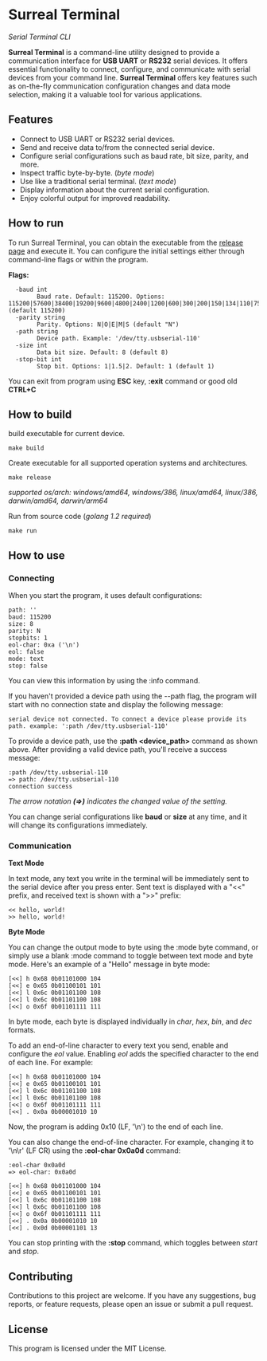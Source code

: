 # Surreal Terminal
*Serial Terminal CLI*

**Surreal Terminal** is a command-line utility designed to provide a communication interface for **USB UART** or **RS232** serial devices. It offers essential functionality to connect, configure, and communicate with serial devices from your command line. **Surreal Terminal** offers key features such as on-the-fly communication configuration changes and data mode selection, making it a valuable tool for various applications.

## Features
- Connect to USB UART or RS232 serial devices.
- Send and receive data to/from the connected serial device.
- Configure serial configurations such as baud rate, bit size, parity, and more.
- Inspect traffic byte-by-byte. (*byte mode*)
- Use like a traditional serial terminal. (*text mode*)
- Display information about the current serial configuration.
- Enjoy colorful output for improved readability.

## How to run

To run Surreal Terminal, you can obtain the executable from the [release page](https://github.com/ecoshub/surreal/releases) and execute it. You can configure the initial settings either through command-line flags or within the program.

**Flags:**

```
  -baud int
        Baud rate. Default: 115200. Options: 115200|57600|38400|19200|9600|4800|2400|1200|600|300|200|150|134|110|75|50 (default 115200)
  -parity string
        Parity. Options: N|O|E|M|S (default "N")
  -path string
        Device path. Example: '/dev/tty.usbserial-110'
  -size int
        Data bit size. Default: 8 (default 8)
  -stop-bit int
        Stop bit. Options: 1|1.5|2. Default: 1 (default 1)
```

You can exit from program using **ESC** key, **:exit** command or good old **CTRL+C**

## How to build

build executable for current device.

    make build


Create executable for all supported operation systems and architectures. 

    make release

*supported os/arch: windows/amd64, windows/386, linux/amd64, linux/386, darwin/amd64, darwin/arm64*

Run from source code (*golang 1.2 required*)

    make run


## How to use

### Connecting

When you start the program, it uses default configurations:

    path: ''
    baud: 115200
    size: 8
    parity: N
    stopbits: 1
    eol-char: 0xa ('\n')
    eol: false
    mode: text
    stop: false

You can view this information by using the :info command.

If you haven't provided a device path using the --path flag, the program will start with no connection state and display the following message:

    serial device not connected. To connect a device please provide its path. example: ':path /dev/tty.usbserial-110'

To provide a device path, use the **:path <device_path>** command as shown above. After providing a valid device path, you'll receive a success message:

    :path /dev/tty.usbserial-110
    => path: /dev/tty.usbserial-110
    connection success

*The arrow notation **(=>)** indicates the changed value of the setting.*

You can change serial configurations like **baud** or **size** at any time, and it will change its configurations immediately.

### Communication

**Text Mode**

In text mode, any text you write in the terminal will be immediately sent to the serial device after you press enter. Sent text is displayed with a "<<" prefix, and received text is shown with a ">>" prefix:

    << hello, world!
    >> hello, world!

**Byte Mode**

You can change the output mode to byte using the :mode byte command, or simply use a blank :mode command to toggle between text mode and byte mode. Here's an example of a "Hello" message in byte mode:

    [<<] h 0x68 0b01101000 104
    [<<] e 0x65 0b01100101 101
    [<<] l 0x6c 0b01101100 108
    [<<] l 0x6c 0b01101100 108
    [<<] o 0x6f 0b01101111 111

In byte mode, each byte is displayed individually in *char*, *hex*, *bin*, and *dec* formats.

To add an end-of-line character to every text you send, enable and configure the *eol* value. Enabling *eol* adds the specified character to the end of each line. For example:

    [<<] h 0x68 0b01101000 104
    [<<] e 0x65 0b01100101 101
    [<<] l 0x6c 0b01101100 108
    [<<] l 0x6c 0b01101100 108
    [<<] o 0x6f 0b01101111 111
    [<<] . 0x0a 0b00001010 10

Now, the program is adding 0x10 (LF, '\n') to the end of each line.

You can also change the end-of-line character. For example, changing it to '\n\r' (LF CR) using the **:eol-char 0x0a0d** command:

    :eol-char 0x0a0d
    => eol-char: 0x0a0d

    [<<] h 0x68 0b01101000 104
    [<<] e 0x65 0b01100101 101
    [<<] l 0x6c 0b01101100 108
    [<<] l 0x6c 0b01101100 108
    [<<] o 0x6f 0b01101111 111
    [<<] . 0x0a 0b00001010 10
    [<<] . 0x0d 0b00001101 13

You can stop printing with the **:stop** command, which toggles between *start* and *stop*.

## Contributing
Contributions to this project are welcome. If you have any suggestions, bug reports, or feature requests, please open an issue or submit a pull request.

## License
This program is licensed under the MIT License.
